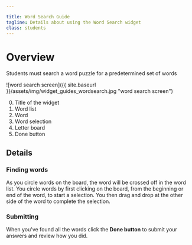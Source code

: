 ```yaml
---

title: Word Search Guide
tagline: Details about using the Word Search widget
class: students
---
```



# Overview #

Students must search a word puzzle for a predetermined set of words

![word search screen]({{ site.baseurl }}/assets/img/widget_guides_wordsearch.jpg "word search screen")

0. Title of the widget
0. Word list
0. Word
0. Word selection
0. Letter board
0. Done button

## Details ##

### Finding words ###

As you circle words on the board, the word will be crossed off in the word list. You circle words by first clicking on the board, from the beginning or end of the word, to start a selection. You then drag and drop at the other side of the word to complete the selection.
### Submitting ###

When you've found all the words click the **Done button** to submit your answers and review how you did.

